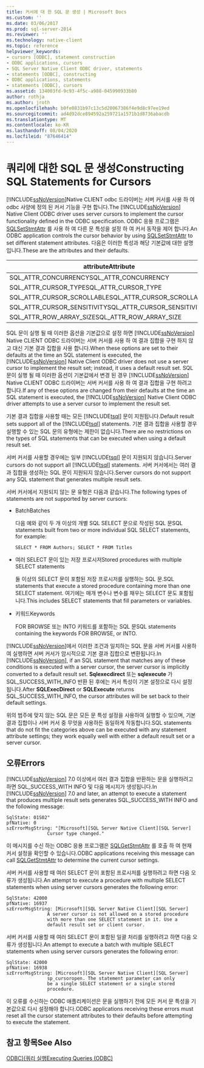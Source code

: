 ```yaml
---
title: 커서에 대 한 SQL 문 생성 | Microsoft Docs
ms.custom: ''
ms.date: 03/06/2017
ms.prod: sql-server-2014
ms.reviewer: ''
ms.technology: native-client
ms.topic: reference
helpviewer_keywords:
- cursors [ODBC], statement construction
- ODBC applications, cursors
- SQL Server Native Client ODBC driver, statements
- statements [ODBC], constructing
- ODBC applications, statements
- statements [ODBC], cursors
ms.assetid: 134003fd-9c93-4f5c-a988-045990933b80
author: rothja
ms.author: jroth
ms.openlocfilehash: b0fe0831b97c13c5d20067386f4e9d8c97ee19ed
ms.sourcegitcommit: ad4d92dce894592a259721a1571b1d8736abacdb
ms.translationtype: MT
ms.contentlocale: ko-KR
ms.lasthandoff: 08/04/2020
ms.locfileid: "87646414"
---
```

# <a name="constructing-sql-statements-for-cursors"></a><span data-ttu-id="43a1a-102">쿼리에 대한 SQL 문 생성</span><span class="sxs-lookup"><span data-stu-id="43a1a-102">Constructing SQL Statements for Cursors</span></span>
  <span data-ttu-id="43a1a-103">[!INCLUDE[ssNoVersion](../../includes/ssnoversion-md.md)]Native CLIENT odbc 드라이버는 서버 커서를 사용 하 여 odbc 사양에 정의 된 커서 기능을 구현 합니다.</span><span class="sxs-lookup"><span data-stu-id="43a1a-103">The [!INCLUDE[ssNoVersion](../../includes/ssnoversion-md.md)] Native Client ODBC driver uses server cursors to implement the cursor functionality defined in the ODBC specification.</span></span> <span data-ttu-id="43a1a-104">ODBC 응용 프로그램은 [SQLSetStmtAttr](../native-client-odbc-api/sqlsetstmtattr.md) 를 사용 하 여 다른 문 특성을 설정 하 여 커서 동작을 제어 합니다.</span><span class="sxs-lookup"><span data-stu-id="43a1a-104">An ODBC application controls the cursor behavior by using [SQLSetStmtAttr](../native-client-odbc-api/sqlsetstmtattr.md) to set different statement attributes.</span></span> <span data-ttu-id="43a1a-105">다음은 이러한 특성과 해당 기본값에 대한 설명입니다.</span><span class="sxs-lookup"><span data-stu-id="43a1a-105">These are the attributes and their defaults.</span></span>  
  
|<span data-ttu-id="43a1a-106">attribute</span><span class="sxs-lookup"><span data-stu-id="43a1a-106">Attribute</span></span>|<span data-ttu-id="43a1a-107">기본값</span><span class="sxs-lookup"><span data-stu-id="43a1a-107">Default</span></span>|  
|---------------|-------------|  
|<span data-ttu-id="43a1a-108">SQL_ATTR_CONCURRENCY</span><span class="sxs-lookup"><span data-stu-id="43a1a-108">SQL_ATTR_CONCURRENCY</span></span>|<span data-ttu-id="43a1a-109">SQL_CONCUR_READ_ONLY</span><span class="sxs-lookup"><span data-stu-id="43a1a-109">SQL_CONCUR_READ_ONLY</span></span>|  
|<span data-ttu-id="43a1a-110">SQL_ATTR_CURSOR_TYPE</span><span class="sxs-lookup"><span data-stu-id="43a1a-110">SQL_ATTR_CURSOR_TYPE</span></span>|<span data-ttu-id="43a1a-111">SQL_CURSOR_FORWARD_ONLY</span><span class="sxs-lookup"><span data-stu-id="43a1a-111">SQL_CURSOR_FORWARD_ONLY</span></span>|  
|<span data-ttu-id="43a1a-112">SQL_ATTR_CURSOR_SCROLLABLE</span><span class="sxs-lookup"><span data-stu-id="43a1a-112">SQL_ATTR_CURSOR_SCROLLABLE</span></span>|<span data-ttu-id="43a1a-113">SQL_NONSCROLLABLE</span><span class="sxs-lookup"><span data-stu-id="43a1a-113">SQL_NONSCROLLABLE</span></span>|  
|<span data-ttu-id="43a1a-114">SQL_ATTR_CURSOR_SENSITIVITY</span><span class="sxs-lookup"><span data-stu-id="43a1a-114">SQL_ATTR_CURSOR_SENSITIVITY</span></span>|<span data-ttu-id="43a1a-115">SQL_UNSPECIFIED</span><span class="sxs-lookup"><span data-stu-id="43a1a-115">SQL_UNSPECIFIED</span></span>|  
|<span data-ttu-id="43a1a-116">SQL_ATTR_ROW_ARRAY_SIZE</span><span class="sxs-lookup"><span data-stu-id="43a1a-116">SQL_ATTR_ROW_ARRAY_SIZE</span></span>|<span data-ttu-id="43a1a-117">1</span><span class="sxs-lookup"><span data-stu-id="43a1a-117">1</span></span>|  
  
 <span data-ttu-id="43a1a-118">SQL 문이 실행 될 때 이러한 옵션을 기본값으로 설정 하면 [!INCLUDE[ssNoVersion](../../includes/ssnoversion-md.md)] Native CLIENT ODBC 드라이버는 서버 커서를 사용 하 여 결과 집합을 구현 하지 않고 대신 기본 결과 집합을 사용 합니다.</span><span class="sxs-lookup"><span data-stu-id="43a1a-118">When these options are set to their defaults at the time an SQL statement is executed, the [!INCLUDE[ssNoVersion](../../includes/ssnoversion-md.md)] Native Client ODBC driver does not use a server cursor to implement the result set; instead, it uses a default result set.</span></span> <span data-ttu-id="43a1a-119">SQL 문이 실행 될 때 이러한 옵션이 기본값에서 변경 된 경우 [!INCLUDE[ssNoVersion](../../includes/ssnoversion-md.md)] Native CLIENT ODBC 드라이버는 서버 커서를 사용 하 여 결과 집합을 구현 하려고 합니다.</span><span class="sxs-lookup"><span data-stu-id="43a1a-119">If any of these options are changed from their defaults at the time an SQL statement is executed, the [!INCLUDE[ssNoVersion](../../includes/ssnoversion-md.md)] Native Client ODBC driver attempts to use a server cursor to implement the result set.</span></span>  
  
 <span data-ttu-id="43a1a-120">기본 결과 집합을 사용할 때는 모든 [!INCLUDE[tsql](../../includes/tsql-md.md)] 문이 지원됩니다.</span><span class="sxs-lookup"><span data-stu-id="43a1a-120">Default result sets support all of the [!INCLUDE[tsql](../../includes/tsql-md.md)] statements.</span></span> <span data-ttu-id="43a1a-121">기본 결과 집합을 사용할 경우 실행할 수 있는 SQL 문의 유형에는 제한이 없습니다.</span><span class="sxs-lookup"><span data-stu-id="43a1a-121">There are no restrictions on the types of SQL statements that can be executed when using a default result set.</span></span>  
  
 <span data-ttu-id="43a1a-122">서버 커서를 사용할 경우에는 일부 [!INCLUDE[tsql](../../includes/tsql-md.md)] 문이 지원되지 않습니다.</span><span class="sxs-lookup"><span data-stu-id="43a1a-122">Server cursors do not support all [!INCLUDE[tsql](../../includes/tsql-md.md)] statements.</span></span> <span data-ttu-id="43a1a-123">서버 커서에서는 여러 결과 집합을 생성하는 SQL 문이 지원되지 않습니다.</span><span class="sxs-lookup"><span data-stu-id="43a1a-123">Server cursors do not support any SQL statement that generates multiple result sets.</span></span>  
  
 <span data-ttu-id="43a1a-124">서버 커서에서 지원되지 않는 문 유형은 다음과 같습니다.</span><span class="sxs-lookup"><span data-stu-id="43a1a-124">The following types of statements are not supported by server cursors:</span></span>  
  
-   <span data-ttu-id="43a1a-125">Batch</span><span class="sxs-lookup"><span data-stu-id="43a1a-125">Batches</span></span>  
  
     <span data-ttu-id="43a1a-126">다음 예와 같이 두 개 이상의 개별 SQL SELECT 문으로 작성된 SQL 문</span><span class="sxs-lookup"><span data-stu-id="43a1a-126">SQL statements built from two or more individual SQL SELECT statements, for example:</span></span>  
  
    ```  
    SELECT * FROM Authors; SELECT * FROM Titles  
    ```  
  
-   <span data-ttu-id="43a1a-127">여러 SELECT 문이 있는 저장 프로시저</span><span class="sxs-lookup"><span data-stu-id="43a1a-127">Stored procedures with multiple SELECT statements</span></span>  
  
     <span data-ttu-id="43a1a-128">둘 이상의 SELECT 문이 포함된 저장 프로시저를 실행하는 SQL 문.</span><span class="sxs-lookup"><span data-stu-id="43a1a-128">SQL statements that execute a stored procedure containing more than one SELECT statement.</span></span> <span data-ttu-id="43a1a-129">여기에는 매개 변수나 변수를 채우는 SELECT 문도 포함됩니다.</span><span class="sxs-lookup"><span data-stu-id="43a1a-129">This includes SELECT statements that fill parameters or variables.</span></span>  
  
-   <span data-ttu-id="43a1a-130">키워드</span><span class="sxs-lookup"><span data-stu-id="43a1a-130">Keywords</span></span>  
  
     <span data-ttu-id="43a1a-131">FOR BROWSE 또는 INTO 키워드를 포함하는 SQL 문</span><span class="sxs-lookup"><span data-stu-id="43a1a-131">SQL statements containing the keywords FOR BROWSE, or INTO.</span></span>  
  
 <span data-ttu-id="43a1a-132">[!INCLUDE[ssNoVersion](../../includes/ssnoversion-md.md)]에서 이러한 조건과 일치하는 SQL 문을 서버 커서를 사용하여 실행하면 서버 커서가 암시적으로 기본 결과 집합으로 변환됩니다.</span><span class="sxs-lookup"><span data-stu-id="43a1a-132">In [!INCLUDE[ssNoVersion](../../includes/ssnoversion-md.md)], if an SQL statement that matches any of these conditions is executed with a server cursor, the server cursor is implicitly converted to a default result set.</span></span> <span data-ttu-id="43a1a-133">**Sqlexecdirect** 또는 **sqlexecute** 가 SQL_SUCCESS_WITH_INFO 반환 된 후에는 커서 특성이 기본 설정으로 다시 설정 됩니다.</span><span class="sxs-lookup"><span data-stu-id="43a1a-133">After **SQLExecDirect** or **SQLExecute** returns SQL_SUCCESS_WITH_INFO, the cursor attributes will be set back to their default settings.</span></span>  
  
 <span data-ttu-id="43a1a-134">위의 범주에 맞지 않는 SQL 문은 모든 문 특성 설정을 사용하여 실행할 수 있으며, 기본 결과 집합이나 서버 커서 중 무엇을 사용하든 동일하게 작동합니다.</span><span class="sxs-lookup"><span data-stu-id="43a1a-134">SQL statements that do not fit the categories above can be executed with any statement attribute settings; they work equally well with either a default result set or a server cursor.</span></span>  
  
## <a name="errors"></a><span data-ttu-id="43a1a-135">오류</span><span class="sxs-lookup"><span data-stu-id="43a1a-135">Errors</span></span>  
 <span data-ttu-id="43a1a-136">[!INCLUDE[ssNoVersion](../../includes/ssnoversion-md.md)] 7.0 이상에서 여러 결과 집합을 반환하는 문을 실행하려고 하면 SQL_SUCCESS_WITH INFO 및 다음 메시지가 생성됩니다.</span><span class="sxs-lookup"><span data-stu-id="43a1a-136">In [!INCLUDE[ssNoVersion](../../includes/ssnoversion-md.md)] 7.0 and later, an attempt to execute a statement that produces multiple result sets generates SQL_SUCCESS_WITH INFO and the following message:</span></span>  
  
```  
SqlState: 01S02"  
pfNative: 0  
szErrorMsgString: "[Microsoft][SQL Server Native Client][SQL Server]  
               Cursor type changed."  
```  
  
 <span data-ttu-id="43a1a-137">이 메시지를 수신 하는 ODBC 응용 프로그램은 [SQLGetStmtAttr](../native-client-odbc-api/sqlgetstmtattr.md) 를 호출 하 여 현재 커서 설정을 확인할 수 있습니다.</span><span class="sxs-lookup"><span data-stu-id="43a1a-137">ODBC applications receiving this message can call [SQLGetStmtAttr](../native-client-odbc-api/sqlgetstmtattr.md) to determine the current cursor settings.</span></span>  
  
 <span data-ttu-id="43a1a-138">서버 커서를 사용할 때 여러 SELECT 문이 포함된 프로시저를 실행하려고 하면 다음 오류가 생성됩니다.</span><span class="sxs-lookup"><span data-stu-id="43a1a-138">An attempt to execute a procedure with multiple SELECT statements when using server cursors generates the following error:</span></span>  
  
```  
SqlState: 42000  
pfNative: 16937  
szErrorMsgString: [Microsoft][SQL Server Native Client][SQL Server]  
               A server cursor is not allowed on a stored procedure  
               with more than one SELECT statement in it. Use a  
               default result set or client cursor.  
```  
  
 <span data-ttu-id="43a1a-139">서버 커서를 사용할 때 여러 SELECT 문이 포함된 일괄 처리를 실행하려고 하면 다음 오류가 생성됩니다.</span><span class="sxs-lookup"><span data-stu-id="43a1a-139">An attempt to execute a batch with multiple SELECT statements when using server cursors generates the following error:</span></span>  
  
```  
SqlState: 42000  
pfNative: 16938  
szErrorMsgString: [Microsoft][SQL Server Native Client][SQL Server]  
               sp_cursoropen. The statement parameter can only  
               be a single SELECT statement or a single stored   
               procedure.  
```  
  
 <span data-ttu-id="43a1a-140">이 오류를 수신하는 ODBC 애플리케이션은 문을 실행하기 전에 모든 커서 문 특성을 기본값으로 다시 설정해야 합니다.</span><span class="sxs-lookup"><span data-stu-id="43a1a-140">ODBC applications receiving these errors must reset all the cursor statement attributes to their defaults before attempting to execute the statement.</span></span>  
  
## <a name="see-also"></a><span data-ttu-id="43a1a-141">참고 항목</span><span class="sxs-lookup"><span data-stu-id="43a1a-141">See Also</span></span>  
 [<span data-ttu-id="43a1a-142">ODBC&#41;&#40;쿼리 실행</span><span class="sxs-lookup"><span data-stu-id="43a1a-142">Executing Queries &#40;ODBC&#41;</span></span>](executing-queries-odbc.md)  
  
  
